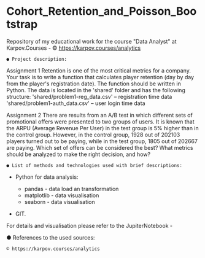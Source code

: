 # Cohort_Retention_and_Poisson_Bootstrap

Repository of my educational work for the course "Data Analyst" at Karpov.Courses - © https://karpov.courses/analytics




	● Project description: 

Assignment 1
Retention is one of the most critical metrics for a company. Your task is to write a function that calculates player retention (day by day from the player's registration date). The function should be written in Python.
 The data is located in the 'shared' folder and has the following structure:
'shared/problem1-reg_data.csv' – registration time data
'shared/problem1-auth_data.csv' – user login time data

Assignment 2
There are results from an A/B test in which different sets of promotional offers were presented to two groups of users. It is known that the ARPU (Average Revenue Per User) in the test group is 5% higher than in the control group. However, in the control group, 1928 out of 202103 players turned out to be paying, while in the test group, 1805 out of 202667 are paying.
Which set of offers can be considered the best? What metrics should be analyzed to make the right decision, and how?



	● List of methods and technologies used with brief descriptions:

 - Python for data analysis:
	- pandas - data load an transformation
	- matplotlib - data visualisation
	- seaborn - data visualisation
	

 - GIT.


For details and visualisation please refer to the JupiterNotebook - 


● References to the used sources:

	© https://karpov.courses/analytics